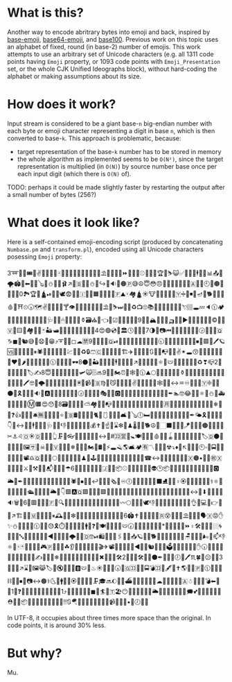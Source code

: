 What is this?
=============

Another way to encode abritrary bytes into emoji and back, inspired by [base-emoji](https://github.com/pfrazee/base-emoji), [base64-emoji](https://github.com/watson/base64-emoji), and [base100](https://github.com/AdamNiederer/base100). Previous work on this topic uses an alphabet of fixed, round (in base-2) number of emojis. This work attempts to use an arbitrary set of Unicode characters (e.g. all 1311 code points having `Emoji` property, or 1093 code points with `Emoji_Presentation` set, or the whole CJK Unified Ideographs block), without hard-coding the alphabet or making assumptions about its size.

How does it work?
=================

Input stream is considered to be a giant base-`n` big-endian number with each byte or emoji character representing a digit in base `n`, which is then converted to base-`k`. This approach is problematic, because:

 * target representation of the base-`k` number has to be stored in memory
 * the whole algorithm as implemented seems to be `O(N²)`, since the target representation is multiplied (in `O(N)`) by source number base once per each input digit (which there is `O(N)` of).

TODO: perhaps it could be made slightly faster by restarting the output after a small number of bytes (256?)

What does it look like?
=======================

Here is a self-contained emoji-encoding script (produced by concatenating `Numbase.pm` and `transform.pl`), encoded using all Unicode characters posessing `Emoji` property:

3➿🎥🦧🎟🎡✌💭💞😿🦉🀄🛶🔭💥🔪👕🦨🔼🤬🥃📿⛱🦠🎆🔨➖⏩♉🧄💦⚾🍷🦏🍏🏆🐍⛷😺✅🔲🐢💆🕴📼🕌📊📤🎉🌪🏟🧄⬅🐨♌🪕🤱⛄🎉🌈🩰↗🎣🇧🦗🤧⛄🐲↪🙍🔉🚣🟠🇵😅☮😇😳😠👲🥯📴❕⛺🤵🎥🇦🥧🚾🕘🧫🟤📰🔔💐💭0🏞🏆🐒🛕⏯💽🐆🕊😨🚡🦼🇮💩💂🟧🦳🥼🌞🌒🇫⛰🀄🏘🛕☀🐮🤼🔭🌿❔🚦🇾➗🐍◾🐶🪔🤥🐕🚩🈚🤕🩸🔎⛩⏲🕠🗺✌🚠😖🤒🐶🍸👁🍄🥂🐶🚅🚬✊🎥⛱🦅⛷⏭🧶🐓♻📺🙄📚🙍🥍🐰🎿📄🌚🏣💘🏽🕳💤🔈🕦🏕🦐💄😅🔛🎣🆒🥉🐆🧇🤰🩺😕👄🖱🐂🐚🧀🚗⚱🗃⛪💼👈🥖☑👨🎱👏🚰👰9🏇🎻🏔🐚🎠♎🛺📯🤎▶🥎💵🔤🌵🌮💽©🥥📔🇻🦪🟨🧓🏘🌹👳🃏🏜🛥🏃🏇🔵😤😧🐯👛🌷🍼4😍🟢💿🦆🏛🕓🦼😢💚7🌗🦦📷⏮🌛🐶🦑🌛🦠🤪🥵🕞🍩😒🦠🇶♑◼💾🐿😅🧵😧🤳😁⤴➰🍶🧡◻☁🈲9💾🔟🔯🌿🇶⏯🍍🦱🛫🆑🈚🦂🗻🥿🔢😪🕤😻🔀🛄🖖🈸💔💨😎⏹🍑🟪🔵🖊🪐🆚📌🤝🧀🏹🍅⏸🕷🧤🌹📅🖤🏹📔💹🐺🦄♻🔒🩳🇨🔖🉑🧳🔦🧤🏗✈🧑📶🏅💪🔃😏📶📭🧘🐮✌✴🕳😚📿🔮🥱🧭💬🚡🔨♥🍍🌶🔺🤟👘🔻😆🦘🕦🧴💥🤘🎵🕶8⚫🔭🏜🚎😊🔽🚟🕴🥵🎪🧇💟↗🥂💎🍛🏅💡⚛🍺🩲♊💋🦾🦐🦡😠♻❣📪2👑👭🔼🦱💂🥊🏷✍8😇🦶🐲🥗📏🦛📒😤🛩🙀🗄🔜9🌸😚🏍⏰🗼🕸🎸🕦⛰🌕💂🎩✅♒🍵💪⚱🦾🌽🧠🦌🗻🦿🦰🦮🌔🧩👠⛎💫👒🖍🤓🚱🌩🐘💎📝🆒👤🦆🐩💺🖲📅📹🧭🇧♍🌆😼🈴💸🍵🔏✌🆑👣🚸🌲🤿🕸🔹🧕↔♒♾🏦🍓💩🇾❇🛃😍⚫🏓🎗🦡🦡🆙🔉🐮🅰🥅🧖🔖📿➖🏓🤮🕞👳😏🤦😶🎭🧮🥶🅾👣🧇💎⏬💋📁😅🧡😘🥦🥻😾✒🏊🤓😂🍂🤨⚛👖⛄🔡🚑😦🧞🦊😲🔽Ⓜ🟧😍😯🥂8🗃🍣🌽🐤🧪⛅🏘📂🍘📭💄🥇⛎💋😹📸🏅🌒🐾🦁🛄🧆🦊🈷🥝🤞🔟🔲🍎🙅🎉🔞🚅🗾🦋❄🚀😥❓👍🥚🦌😞🛎🈚🎴🤺🦨📶⭐🏬🇧🛢🍑🐬🚁💩🐈🍘🩱🎒📣🔗🛋🙆🪕🕕🛏🍮🦐💵🦓🔦🐛🍏🍢💨💒✒🌤🎗🧰🥟🎴🉐👇😨↔💬🐙🕴🚰⏫🦺🩺🐻🦻👎🥟🕋🤟🗿🏀🕺💰✝🐛☝💇⌛❇🧘♟🌡🖤🍝🐕☮🐙🏻⬛🦕🤸🍧🪁🔺🐒😸🟤📵🐫🧿🏢✂⚓♌🇴☀🇩🎣🧩💥👆🗜🍠👓⛹🌂🔶🦒😮🛬↔🧺#🈁🈺🦇🚼🍽🦚🏧📘🩸🍊🤳🪀🥋💞🛴🦰😗🍩🦯🏷🇩⚫🎿🦻🤿🈚💨🖼🈂🎡☠🥍🤥🇻👳🦎📴❄🛄🥩🥓🏍🛑🛢🐙⚡🕳🪒🌎🛋🏕🈶〽💺🍝💁☢⤵♦🐴↖🏹😦🐯🕙▫🤪🚍🛀🎡🍰😶👔🌹📽♎🇶🚛🧼😗🌕❕🤫🌖🍢💴💍♟🔼🕹⬇🏽📼😃🔪💑🚤🌋💃🐤🍺🍙☎↔📵😶😴🍓🔯🦧🧿🇽🟠▪🖤📼㊗🇽🐜🦪🤎🗻⚔🤼⚒🍱🔂📬🥿🏏🤮☂6🐆🚎👿🆒🥩😻🌞🇯🎌🤽📦⚾😅🐁🙎🐜🥒♌👽🕑📦🍩🍻🥏🔞👵🥃📑🤨😅🦢👱🅾🌥🍧✒🖖🤎📜🍈💟👄🎸🐉🔐🦎🐼🚢🕷🧣⏹🥳🐙↩🥏🍮👻🗞🚐♾🕕🧕😂🤓🦐🌸🐚⬛⛸💬🦽♀🏵🙈🥣🦛🙂😠🧫⚕⚛🌻♒🧒👑🕺👝🛳🥗🚵🌵✨🌥🙍👇🟩🅰🇶🟩🧿🌬🏿🟪🤸🚯😘🎂🎠👱🤒😆🏮🧧🚱🚂👞🔏🚞👑🍢🧧👄🎈🧼↔📡⬇🍥📸💎🚄🔉🗑🚓6🍊🟥🚨🔛🥈🇫🥑🔍🧇💎🐝🦵🧶🏀📴💈♐👷⛺🍶🌙💘〰🌕🏤🥶🎹🕊👎🎐🍑🛄🐩🤡🍐🧴🦑➗👌🚚💻🏈👉🦏🤝↗🏗🌄🍋🇲🚕🥖🦉🔻⏸🕰🤧🧵❇🖤🥙📲📛🙁👰🌮👱🧵🍦🕋📙6🏟✝📩📓🥻🍟👚🇷😵🧁🦮🎲⛱🍚🐴🥂🗣🇽😡✋✨⛄👄⛽🍰🥡🕦🍵🦂😓🎗⏱🍄🍈🔨🦸🥏🚹♏❓🧒🍽💸🧩📏🐆🩲🕢🦈👶🦪🦁➖🦁🔜*🦜🦂🦩🍧🐪⏩♀🛠🧠🦮🦔🏼🌀🍘📓🌳🔤🥚😻🤙🤔🥤🤠◀🌸🐡👻🚖🌩🥢👋🇩🤓⏯🛍🥞🧟♊🖇🔔🈺📥🪐🥖🤑🐕📡🗼🔼🧃🥂🧹💋🪑👳🔚♍🌬🤿📫👎⚛🎾🀄🃏➰🆑👠⛺🎮🇵🎩🦶😽☘👂🚶🌁😜🌂🐮🤼🎬✈📽🌃📧🥀🧔🗽◀🧑📅🐿🍟🥭🧗🗳🎯🈴🙍💠🔄🦰✋🕡🎶🔗🎳🤛🌉🚣🔩🔷🤾📯🦃✍🚒🧳🔤❄🐆📳📄😪🌄🌛🏣🐤🐷🕌✖🍟🚈🥼🛠2🦈🎽🧃🛠🍳🧍⚫✒🤪📏🚎🕖🐞🖊♏🍀🐚😕🎋🤟3🌾🏦💲↗⌛🥒🖼😹🏷🧤🔇🖖🖖🍵🅱🩲🧱♨☀💖🦲🐲🕠📩🇬🈁🧒🤸🚍💣🈁🌽🖋🤒✝🌎🤍🍑🇵🐢🕦🥜👜🔷⛓🎺👹⏹📐📷↔🟤⚕🌜🌺🚹😻💶🏵💓🚝🍺🗾🗜🎓🔜🌔📅🥚⛴🍍🥛🤧🎄🚣😱☁🍉😗🦪🌖🐱🇦☃🦆🍬🔖💣⬅🚚🔳1🍰❓🐥🌓🙁🚟👢🌖🙈👠🎰💉1⤴🤷🥁📆💈🍫👕◼📔🏄🌅🇹🏖😶💜🥤🎻🌵⛎🙌🌥🐅🚝🍪🔜🥀💊📏🗯💕🐀🚃🙁🍗♉🙇⛑🧢🗿📦🔩🎑🍓🧒📼🚛🏓🌐🗿‼🔃🪂🤴🥳➕🦂🐅⛹💀🦦📹🚥📛🦇▪🌃🕖💈🔸

In UTF-8, it occupies about three times more space than the original. In code points, it is around 30% less.

But why?
========

Mu.
